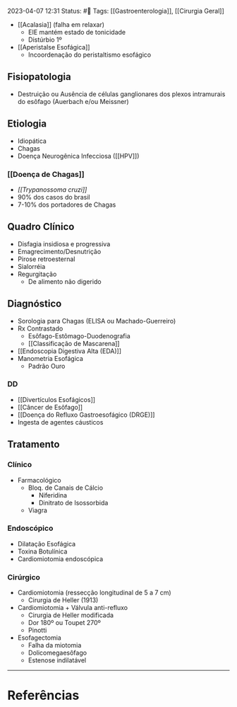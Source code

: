 2023-04-07 12:31
Status: #🌱 
Tags: [[Gastroenterologia]], [[Cirurgia Geral]]
<br/>
- [[Acalasia]] (falha em relaxar)
	- EIE mantém estado de tonicidade
	- Distúrbio 1º
- [[Aperistalse Esofágica]]
	- Incoordenação do peristaltismo esofágico
## Fisiopatologia
- Destruição ou Ausência de células ganglionares dos plexos intramurais do esôfago (Auerbach e/ou Meissner)
## Etiologia
- Idiopática
- Chagas
- Doença Neurogênica Infecciosa ([[HPV]])
### [[Doença de Chagas]]
- _[[Trypanossoma cruzi]]_
- 90% dos casos do brasil
- 7-10% dos portadores de Chagas
## Quadro Clínico
- Disfagia insidiosa e progressiva
- Emagrecimento/Desnutrição
- Pirose retroesternal
- Sialorréia
- Regurgitação
	- De alimento não digerido
## Diagnóstico
- Sorologia para Chagas (ELISA ou Machado-Guerreiro)
- Rx Contrastado
	- Esôfago-Estômago-Duodenografia
	- [[Classificação de Mascarena]]
- [[Endoscopia Digestiva Alta (EDA)]]
- Manometria Esofágica
	- Padrão Ouro
### DD
- [[Divertículos Esofágicos]]
- [[Câncer de Esôfago]]
- [[Doença do Refluxo Gastroesofágico (DRGE)]]
- Ingesta de agentes cáusticos
## Tratamento
### Clínico
- Farmacológico
	- Bloq. de Canais de Cálcio
		- Niferidina
		- Dinitrato de Isossorbida
	- Viagra
### Endoscópico
- Dilatação Esofágica
- Toxina Botulínica
- Cardiomiotomia endoscópica
### Cirúrgico
- Cardiomiotomia (ressecção longitudinal de 5 a 7 cm)
	- Cirurgia de Heller (1913)
- Cardiomiotomia + Válvula anti-refluxo
	- Cirurgia de Heller modificada
	- Dor 180º ou Toupet 270º
	- Pinotti
- Esofagectomia
	- Falha da miotomia
	- Dolicomegaesôfago
	- Estenose indilatável
____
# Referências

